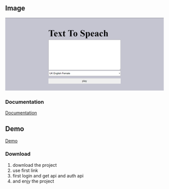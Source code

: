 
## Image 

<img src="Capture3.PNG" alt="">



### Documentation

<a href="https://responsivevoice.org/api/" target="_blank">
 Documentation
</a>


## Demo
<a href="https://text-to-speach.netlify.app/" target="_blank">
 Demo
</a>


### Download

1. download the project
2. use first link 
3. first login and get api and auth api
4. and enjy the project
